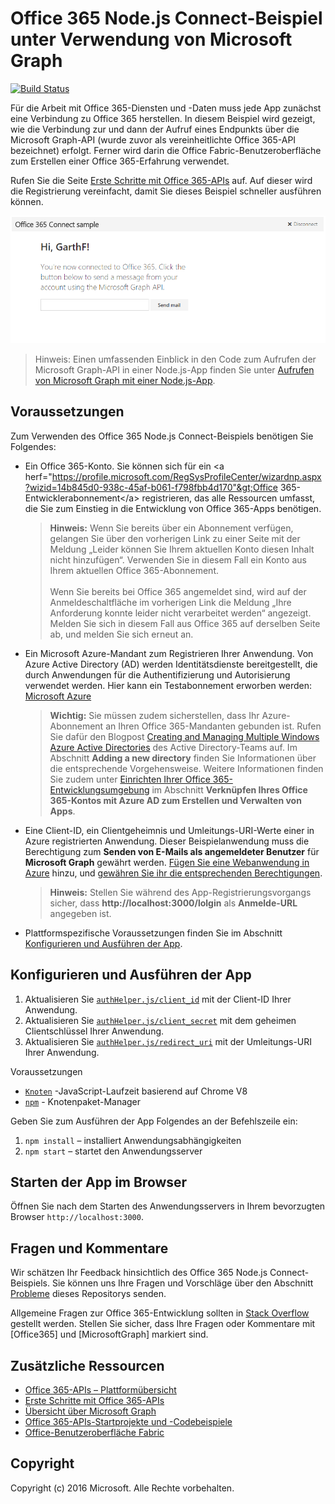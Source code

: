 # Office 365 Node.js Connect-Beispiel unter Verwendung von Microsoft Graph
[![Build Status](https://ricalo.visualstudio.com/_apis/public/build/definitions/06256fa7-d8e5-4ca0-8639-7c00eb6f1fe9/10/badge)](https://ricalo.visualstudio.com/_apis/public/build/definitions/)

Für die Arbeit mit Office 365-Diensten und -Daten muss jede App zunächst eine Verbindung zu Office 365 herstellen. In diesem Beispiel wird gezeigt, wie die Verbindung zur und dann der Aufruf eines Endpunkts über die Microsoft Graph-API (wurde zuvor als vereinheitlichte Office 365-API bezeichnet) erfolgt. Ferner wird darin die Office Fabric-Benutzeroberfläche zum Erstellen einer Office 365-Erfahrung verwendet.

Rufen Sie die Seite [Erste Schritte mit Office 365-APIs](http://dev.office.com/getting-started/office365apis?platform=option-node#setup) auf. Auf dieser wird die Registrierung vereinfacht, damit Sie dieses Beispiel schneller ausführen können.

![Screenshot des Office 365 Node.js Connect-Beispiels](../readme-imgs/screenshot.PNG)
> Hinweis: Einen umfassenden Einblick in den Code  zum Aufrufen der Microsoft Graph-API in einer Node.js-App finden Sie unter [Aufrufen von Microsoft Graph mit einer Node.js-App](https://graph.microsoft.io/docs/platform/nodejs).

## Voraussetzungen

Zum Verwenden des Office 365 Node.js Connect-Beispiels benötigen Sie Folgendes:
* Ein Office 365-Konto. Sie können sich für ein &lt;a herf="https://profile.microsoft.com/RegSysProfileCenter/wizardnp.aspx?wizid=14b845d0-938c-45af-b061-f798fbb4d170"&gt;Office 365-Entwicklerabonnement&lt;/a&gt; registrieren, das alle Ressourcen umfasst, die Sie zum Einstieg in die Entwicklung von Office 365-Apps benötigen.

     > **Hinweis:**
     Wenn Sie bereits über ein Abonnement verfügen, gelangen Sie über den vorherigen Link zu einer Seite mit der Meldung „Leider können Sie Ihrem aktuellen Konto diesen Inhalt nicht hinzufügen“. Verwenden Sie in diesem Fall ein Konto aus Ihrem aktuellen Office 365-Abonnement.<br /><br />
     Wenn Sie bereits bei Office 365 angemeldet sind, wird auf der Anmeldeschaltfläche im vorherigen Link die Meldung „Ihre Anforderung konnte leider nicht verarbeitet werden“ angezeigt. Melden Sie sich in diesem Fall aus Office 365 auf derselben Seite ab, und melden Sie sich erneut an.
* Ein Microsoft Azure-Mandant zum Registrieren Ihrer Anwendung. Von Azure Active Directory (AD) werden Identitätsdienste bereitgestellt, die durch Anwendungen für die Authentifizierung und Autorisierung verwendet werden. Hier kann ein Testabonnement erworben werden: [Microsoft Azure](https://account.windowsazure.com/SignUp)

     > **Wichtig:**
     Sie müssen zudem sicherstellen, dass Ihr Azure-Abonnement an Ihren Office 365-Mandanten gebunden ist. Rufen Sie dafür den Blogpost [Creating and Managing Multiple Windows Azure Active Directories](http://blogs.technet.com/b/ad/archive/2013/11/08/creating-and-managing-multiple-windows-azure-active-directories.aspx) des Active Directory-Teams auf. Im Abschnitt **Adding a new directory** finden Sie Informationen über die entsprechende Vorgehensweise. Weitere Informationen finden Sie zudem unter [Einrichten Ihrer Office 365-Entwicklungsumgebung](https://msdn.microsoft.com/office/office365/howto/setup-development-environment#bk_CreateAzureSubscription) im Abschnitt **Verknüpfen Ihres Office 365-Kontos mit Azure AD zum Erstellen und Verwalten von Apps**.
* Eine Client-ID, ein Clientgeheimnis und Umleitungs-URI-Werte einer in Azure registrierten Anwendung. Dieser Beispielanwendung muss die Berechtigung zum **Senden von E-Mails als angemeldeter Benutzer** für **Microsoft Graph** gewährt werden. [Fügen Sie eine Webanwendung in Azure](https://msdn.microsoft.com/office/office365/HowTo/add-common-consent-manually#bk_RegisterWebApp) hinzu, und [gewähren Sie ihr die entsprechenden Berechtigungen](https://github.com/OfficeDev/O365-Nodejs-Microsoft-Graph-Connect/wiki/Grant-permissions-to-the-Connect-application-in-Azure).

     > **Hinweis:**
     Stellen Sie während des App-Registrierungsvorgangs sicher, dass **http://localhost:3000/lolgin** als **Anmelde-URL** angegeben ist.
     
* Plattformspezifische Voraussetzungen finden Sie im Abschnitt [Konfigurieren und Ausführen der App](#configure-and-run-the-app).

## Konfigurieren und Ausführen der App

1. Aktualisieren Sie [```authHelper.js/client_id```](authHelper.js#L7) mit der Client-ID Ihrer Anwendung.
2. Aktualisieren Sie [```authHelper.js/client_secret```](authHelper.js#L8) mit dem geheimen Clientschlüssel Ihrer Anwendung.
3. Aktualisieren Sie [```authHelper.js/redirect_uri```](authHelper.js#L9) mit der Umleitungs-URI Ihrer Anwendung.

Voraussetzungen
* [```Knoten```](https://nodejs.org/en/) -JavaScript-Laufzeit basierend auf Chrome V8
* [```npm```](https://docs.npmjs.com/getting-started/installing-node) - Knotenpaket-Manager

Geben Sie zum Ausführen der App Folgendes an der Befehlszeile ein:

1. ```npm install``` – installiert Anwendungsabhängigkeiten
2. ```npm start``` – startet den Anwendungsserver


## Starten der App im Browser
Öffnen Sie nach dem Starten des Anwendungsservers in Ihrem bevorzugten Browser ```http://localhost:3000```.

## Fragen und Kommentare

Wir schätzen Ihr Feedback hinsichtlich des Office 365 Node.js Connect-Beispiels. Sie können uns Ihre Fragen und Vorschläge über den Abschnitt [Probleme](https://github.com/OfficeDev/O365-Nodejs-Microsoft-Graph-Connect/issues) dieses Repositorys senden.

Allgemeine Fragen zur Office 365-Entwicklung sollten in [Stack Overflow](http://stackoverflow.com/questions/tagged/Office365+MicrosoftGraph) gestellt werden. Stellen Sie sicher, dass Ihre Fragen oder Kommentare mit [Office365] und [MicrosoftGraph] markiert sind.
  
## Zusätzliche Ressourcen

* [Office 365-APIs – Plattformübersicht](https://msdn.microsoft.com/office/office365/howto/platform-development-overview)
* [Erste Schritte mit Office 365-APIs](http://dev.office.com/getting-started/office365apis)
* [Übersicht über Microsoft Graph](http://graph.microsoft.io)
* [Office 365-APIs-Startprojekte und -Codebeispiele](https://msdn.microsoft.com/office/office365/howto/starter-projects-and-code-samples)
* [Office-Benutzeroberfläche Fabric](https://github.com/OfficeDev/Office-UI-Fabric)

## Copyright
Copyright (c) 2016 Microsoft. Alle Rechte vorbehalten.


